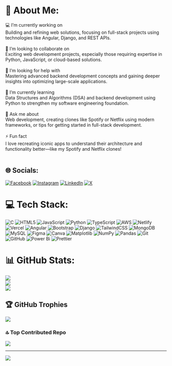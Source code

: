 # 💫 About Me:
💻 I’m currently working on<br>Building and refining web solutions, focusing on full-stack projects using technologies like Angular, Django, and REST APIs.<br><br>🤝 I’m looking to collaborate on<br>Exciting web development projects, especially those requiring expertise in Python, JavaScript, or cloud-based solutions.<br><br>🧠 I’m looking for help with<br>Mastering advanced backend development concepts and gaining deeper insights into optimizing large-scale applications.<br><br>🌱 I’m currently learning<br>Data Structures and Algorithms (DSA) and backend development using Python to strengthen my software engineering foundation.<br><br>💬 Ask me about<br>Web development, creating clones like Spotify or Netflix using modern frameworks, or tips for getting started in full-stack development.<br><br>⚡ Fun fact<br>I love recreating iconic apps to understand their architecture and functionality better—like my Spotify and Netflix clones!<br><br>


## 🌐 Socials:
[![Facebook](https://img.shields.io/badge/Facebook-%231877F2.svg?logo=Facebook&logoColor=white)](https://facebook.com/gourav.patro.18) [![Instagram](https://img.shields.io/badge/Instagram-%23E4405F.svg?logo=Instagram&logoColor=white)](https://instagram.com/z_o_r_o76099/?hl=en) [![LinkedIn](https://img.shields.io/badge/LinkedIn-%230077B5.svg?logo=linkedin&logoColor=white)](https://linkedin.com/in/gourab76099/) [![X](https://img.shields.io/badge/X-black.svg?logo=X&logoColor=white)](https://x.com/Gourav_patro1) 

# 💻 Tech Stack:
![C](https://img.shields.io/badge/c-%2300599C.svg?style=for-the-badge&logo=c&logoColor=white) ![HTML5](https://img.shields.io/badge/html5-%23E34F26.svg?style=for-the-badge&logo=html5&logoColor=white) ![JavaScript](https://img.shields.io/badge/javascript-%23323330.svg?style=for-the-badge&logo=javascript&logoColor=%23F7DF1E) ![Python](https://img.shields.io/badge/python-3670A0?style=for-the-badge&logo=python&logoColor=ffdd54) ![TypeScript](https://img.shields.io/badge/typescript-%23007ACC.svg?style=for-the-badge&logo=typescript&logoColor=white) ![AWS](https://img.shields.io/badge/AWS-%23FF9900.svg?style=for-the-badge&logo=amazon-aws&logoColor=white) ![Netlify](https://img.shields.io/badge/netlify-%23000000.svg?style=for-the-badge&logo=netlify&logoColor=#00C7B7) ![Vercel](https://img.shields.io/badge/vercel-%23000000.svg?style=for-the-badge&logo=vercel&logoColor=white) ![Angular](https://img.shields.io/badge/angular-%23DD0031.svg?style=for-the-badge&logo=angular&logoColor=white) ![Bootstrap](https://img.shields.io/badge/bootstrap-%238511FA.svg?style=for-the-badge&logo=bootstrap&logoColor=white) ![Django](https://img.shields.io/badge/django-%23092E20.svg?style=for-the-badge&logo=django&logoColor=white) ![TailwindCSS](https://img.shields.io/badge/tailwindcss-%2338B2AC.svg?style=for-the-badge&logo=tailwind-css&logoColor=white) ![MongoDB](https://img.shields.io/badge/MongoDB-%234ea94b.svg?style=for-the-badge&logo=mongodb&logoColor=white) ![MySQL](https://img.shields.io/badge/mysql-4479A1.svg?style=for-the-badge&logo=mysql&logoColor=white) ![Figma](https://img.shields.io/badge/figma-%23F24E1E.svg?style=for-the-badge&logo=figma&logoColor=white) ![Canva](https://img.shields.io/badge/Canva-%2300C4CC.svg?style=for-the-badge&logo=Canva&logoColor=white) ![Matplotlib](https://img.shields.io/badge/Matplotlib-%23ffffff.svg?style=for-the-badge&logo=Matplotlib&logoColor=black) ![NumPy](https://img.shields.io/badge/numpy-%23013243.svg?style=for-the-badge&logo=numpy&logoColor=white) ![Pandas](https://img.shields.io/badge/pandas-%23150458.svg?style=for-the-badge&logo=pandas&logoColor=white) ![Git](https://img.shields.io/badge/git-%23F05033.svg?style=for-the-badge&logo=git&logoColor=white) ![GitHub](https://img.shields.io/badge/github-%23121011.svg?style=for-the-badge&logo=github&logoColor=white) ![Power Bi](https://img.shields.io/badge/power_bi-F2C811?style=for-the-badge&logo=powerbi&logoColor=black) ![Prettier](https://img.shields.io/badge/prettier-%23F7B93E.svg?style=for-the-badge&logo=prettier&logoColor=black)
# 📊 GitHub Stats:
![](https://github-readme-stats.vercel.app/api?username=gourab86888&theme=aura&hide_border=false&include_all_commits=false&count_private=false)<br/>
![](https://github-readme-streak-stats.herokuapp.com/?user=gourab86888&theme=aura&hide_border=false)<br/>
![](https://github-readme-stats.vercel.app/api/top-langs/?username=gourab86888&theme=aura&hide_border=false&include_all_commits=false&count_private=false&layout=compact)

## 🏆 GitHub Trophies
![](https://github-profile-trophy.vercel.app/?username=gourab86888&theme=radical&no-frame=false&no-bg=true&margin-w=4)

### 🔝 Top Contributed Repo
![](https://github-contributor-stats.vercel.app/api?username=gourab86888&limit=5&theme=aura&combine_all_yearly_contributions=true)

---
[![](https://visitcount.itsvg.in/api?id=gourab86888&icon=9&color=3)](https://visitcount.itsvg.in)

